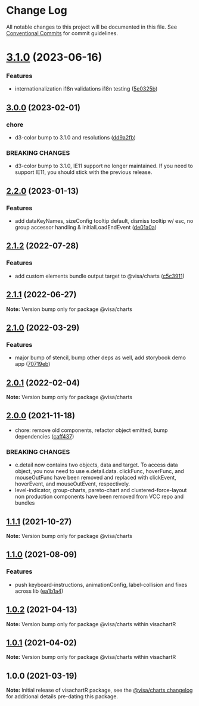 # Change Log

All notable changes to this project will be documented in this file.
See [Conventional Commits](https://www.conventionalcommits.org/) for commit guidelines.

# [3.1.0](https://github.com/visa/visa-chart-components/compare/@visa/charts@7.0.0...@visa/charts@7.1.0) (2023-06-16)

### Features

- internationalization i18n validations i18n testing ([5e0325b](https://github.com/visa/visa-chart-components/commit/5e0325b1c6727406d6964459afbd9ac0238e1cc6))

## [3.0.0](https://github.com/visa/visa-chart-components/compare/@visa/charts@6.3.0...@visa/charts@7.0.0) (2023-02-01)

### chore

- d3-color bump to 3.1.0 and resolutions ([dd9a2fb](https://github.com/visa/visa-chart-components/commit/dd9a2fb369c44bab6607acb5229ceb656dce5561))

### BREAKING CHANGES

- d3-color bump to 3.1.0, IE11 support no longer maintained. If you need to support IE11, you should stick with the previous release.

## [2.2.0](https://github.com/visa/visa-chart-components/compare/@visa/charts@6.2.0...@visa/charts@6.3.0) (2023-01-13)

### Features

- add dataKeyNames, sizeConfig tooltip default, dismiss tooltip w/ esc, no group accessor handling & initialLoadEndEvent ([de01a0a](https://github.com/visa/visa-chart-components/commit/de01a0ab5cea8146ff3d4d0c48da995c2ba0fb9a))

## [2.1.2](https://github.com/visa/visa-chart-components/compare/@visa/charts@6.1.1...@visa/charts@6.2.0) (2022-07-28)

### Features

- add custom elements bundle output target to @visa/charts ([c5c3911](https://github.com/visa/visa-chart-components/commit/c5c391120141b409819d6ef93cffdc1a53bcc14b))

## [2.1.1](https://github.com/visa/visa-chart-components/compare/@visa/charts@6.1.0...@visa/charts@6.1.1) (2022-06-27)

**Note:** Version bump only for package @visa/charts

## [2.1.0](https://github.com/visa/visa-chart-components/compare/@visa/charts@6.0.1...@visa/charts@6.1.0) (2022-03-29)

### Features

- major bump of stencil, bump other deps as well, add storybook demo app ([70719eb](https://github.com/visa/visa-chart-components/commit/70719ebc7fa59dc169bcc7fea62b238bcfab6418))

## [2.0.1](https://github.com/visa/visa-chart-components/compare/@visa/charts@6.0.0...@visa/charts@6.0.1) (2022-02-04)

**Note:** Version bump only for package @visa/charts

## [2.0.0](https://github.com/visa/visa-chart-components/compare/@visa/charts@5.2.1...@visa/charts@6.0.0) (2021-11-18)

- chore: remove old components, refactor object emitted, bump dependencies ([caff437](https://github.com/visa/visa-chart-components/commit/caff4370db77c0019f831c43eb79018bf11749ce))

### BREAKING CHANGES

- e.detail now contains two objects, data and target. To access data object, you now need to use e.detail.data. clickFunc, hoverFunc, and mouseOutFunc have been removed and replaced with clickEvent, hoverEvent, and mouseOutEvent, respectively.
- level-indicator, group-charts, pareto-chart and clustered-force-layout non production components have been removed from VCC repo and bundles

## [1.1.1](https://github.com/visa/visa-chart-components/compare/@visa/charts@5.2.0...@visa/charts@5.2.1) (2021-10-27)

**Note:** Version bump only for package @visa/charts

## [1.1.0](https://github.com/visa/visa-chart-components/compare/@visa/charts@5.1.2...@visa/charts@5.2.0) (2021-08-09)

### Features

- push keyboard-instructions, animationConfig, label-collision and fixes across lib ([ea1b1a4](https://github.com/visa/visa-chart-components/commit/ea1b1a478b3ea9bcf07e76551a45a9adaaacdb47))

## [1.0.2](https://github.com/visa/visa-chart-components/compare/@visa/charts@5.1.1...@visa/charts@5.1.2) (2021-04-13)

**Note:** Version bump only for package @visa/charts within visachartR

## [1.0.1](https://github.com/visa/visa-chart-components/compare/@visa/charts@5.1.0...@visa/charts@5.1.1) (2021-04-02)

**Note:** Version bump only for package @visa/charts within visachartR

## 1.0.0 (2021-03-19)

**Note:** Initial release of visachartR package, see the [@visa/charts changelog](https://github.com/visa/visa-chart-components/blob/main/packages/charts/CHANGELOG.md 'Changelog') for additional details pre-dating this package.
